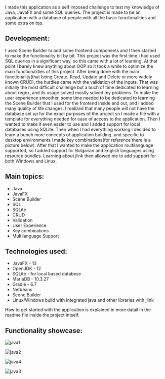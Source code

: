 I made this application as a self imposed challenge to test my knowledge of Java, JavaFX and some SQL queries.
The project is made to be an application with a database of people with all the basic funcitonalities and some extra on top.

## Development:

I used Scene Builder to add some frontend components and I then started to make the functionality bit by bit.
This project was the first time I had used SQL queries in a significant way, so this came with a lot of learning.
At that point I barely knew anything about OOP so it took a while to optimize the main functionalities of this project.
After being done with the main functionality(that being Create, Read, Update and Delete or more widely known CRUD), 
the hurdles came with the validation of the inputs. That was initially the most difficult challenge but a buch of time 
dedicated to learning about regex, and its usage solved mostly solved my problems. To make the user experience smoother,
some time needed to be dedicated to learning the Scene Builder that I used for the frontend inside and out, and I added 
many quality of life changes. I realized that many people will not have the database set up for the exact purposes of
the project so I made a file with a template for everything needed for ease of access to the application. Then I wanted
to make it even easier to use and I added support for local databases using SQLite. Then when I had everything working I
decided to learn a bunch more concepts of application building, and specific to desktop environments I made key 
combinations(for reference there is a picture below). After that I wanted to make the application multilanguage supported,
so I added support for Bulgarian and English languages using resource bundles. Learning about jlink then allowed me to add 
support for both Windows and Linux.

## Main topics:

  - Java
  - JavaFX
  - Scene Builder
  - SQL
  - SQLite
  - CRUD
  - Validation
  - User Experience
  - Key combinations
  - Multilanguage Support
    
## Technologies used: 

 - JavaFX - 13
 - OpenJDK - 12
 - SQLite - for local based databese
 - MariaDB - 10.3.27
 - Gradle - 6.7
 - Netbeans
 - Scene Builder
 - Linux/Windows build with integrated java and other libraries with jlink

How to get started with the application is explained in more datail in the readme file inside the project intself.

## Functionality showcase: 


![java1](https://github.com/HristianSarmov/CompanyLists/assets/137688109/f14f5b88-0882-4153-ad44-8cc00ecd0dbd)



![java2](https://github.com/HristianSarmov/CompanyLists/assets/137688109/73332e66-1bbf-43d9-953e-847ea871cf77)



![java4](https://github.com/HristianSarmov/CompanyLists/assets/137688109/63854f75-3ac4-42f9-a954-4a5a5effd63d)



![java3](https://github.com/HristianSarmov/CompanyLists/assets/137688109/b2454277-97cb-4d98-9585-b93cd299a681)
